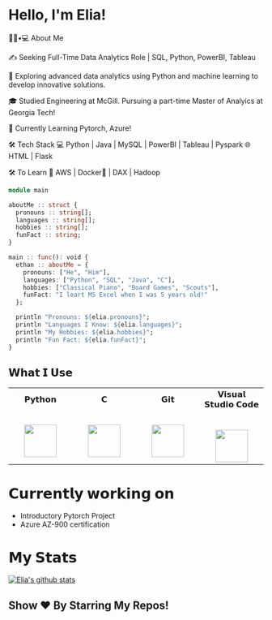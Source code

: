 # Hello, I'm Elia!

👨🏻•💻 About Me

✍️   Seeking Full-Time Data Analytics Role | SQL, Python, PowerBI, Tableau

🤔   Exploring advanced data analytics using Python and machine learning to develop innovative solutions.

🎓   Studied Engineering at McGill. Pursuing a part-time Master of Analyics at Georgia Tech!

🌱   Currently Learning Pytorch, Azure!


🛠 Tech Stack
💻   Python | Java | MySQL | PowerBI | Tableau | Pyspark
🌐   HTML | Flask 

🛠 To Learn
🔧   AWS | Docker🐳 | DAX | Hadoop


```julia
module main

aboutMe :: struct {
  pronouns :: string[];
  languages :: string[];
  hobbies :: string[];
  funFact :: string;
}

main :: func(): void {
  ethan :: aboutMe = {
    pronouns: ["He", "Him"],
    languages: ["Python", "SQL", "Java", "C"],
    hobbies: ["Classical Piano", "Board Games", "Scouts"],
    funFact: "I leart MS Excel when I was 5 years old!"
  };

  println "Pronouns: ${elia.pronouns}";
  println "Languages I Know: ${elia.languages}";
  println "My Hobbies: ${elia.hobbies}";
  println "Fun Fact: ${elia.funFact}";
}
```

## 𝗪𝗵𝗮𝘁 𝗜 𝗨𝘀𝗲

<table>
  <tbody>
    <td width="25%" align="center">
        <span>𝗣𝘆𝘁𝗵𝗼𝗻</span><br><br><br>
        <img height="64px" src="https://cdn.svgporn.com/logos/python.svg">
      </td>
    <td width="25%" align="center">
      <span>𝗖</span><br><br><br>
      <img height="64px" src="https://cdn.svgporn.com/logos/c.svg">
    </td>
    <td width="25%" align="center">
      <span>𝗚𝗶𝘁</span><br><br><br>
      <img height="64px" src="https://cdn.svgporn.com/logos/git-icon.svg">
    </td>
    <td width="25%" align="center">
      <span>𝗩𝗶𝘀𝘂𝗮𝗹 𝗦𝘁𝘂𝗱𝗶𝗼 𝗖𝗼𝗱𝗲</span><br><br><br>
      <img height="64px" src="https://cdn.svgporn.com/logos/visual-studio-code.svg">
    </td>
  </tbody>
</table>

# 𝗖𝘂𝗿𝗿𝗲𝗻𝘁𝗹𝘆 𝘄𝗼𝗿𝗸𝗶𝗻𝗴 𝗼𝗻

- Introductory Pytorch Project
- Azure AZ-900 certification


# 𝗠𝘆 𝗦𝘁𝗮𝘁𝘀

[![Elia's github stats](https://github-readme-stats.vercel.app/api?username=eliaabumanneh&show_icons=true&theme=merko&hide=["contribs","issues"])](https://github.com/eliaabumanneh)

## Show ❤️ By Starring My Repos!








